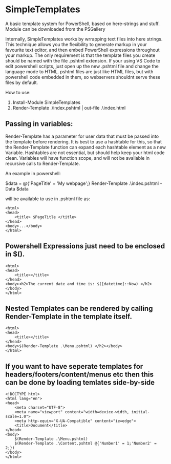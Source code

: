 # SimpleTemplates
A basic template system for PowerShell, based on here-strings and stuff. Module can be downloaded from the PSGallery 

Internally, SimpleTemplates works by wrrapping text files into here strings. This technique allows you the flexibility to generate markup in your favourite text editor, and then embed PowerShell expressions throughout your markup. The only requirement is that the template files you create should be named with the file .pshtml extension. If your using VS Code to edit powershell scripts, just open up the new .pshtml file and change the language mode to HTML. pshtml files are just like HTML files, but with powershell code embedded in them, so webservers shouldnt serve these files by default.

How to use:
1. Install-Module SimpleTemplates
2. Render-Template .\index.pshtml | out-file .\index.html

## Passing in variables:
Render-Template has a parameter for user data that must be passed into the template before rendering. It is best to use a hashtable for this, so that the Render-Template function can expand each hashtable element as a new Variable. Hashtables are not essential, but should help keep your html code clean. Variables will have function scope, and will not be available in recursive calls to Render-Template.

An example in powershell:

$data = @{'PageTitle' = 'My webpage';}
Render-Template .\index.pshtml -Data $data

will be available to use in .pshtml file as:

    <html>
    <head>
        <title> $PageTitle </title>
    </head>
    <body>...</body>
    </html>
     
## Powershell Expressions just need to be enclosed in $(). 

    <html>
    <head>
        <title></title>
    </head>
    <body><h2>The current date and time is: $([datetime]::Now) </h2></body>
    </html>
    

## Nested Templates can be rendered by calling Render-Template in the template itself.

    <html>
    <head>
        <title></title>
    </head>
    <body>$(Render-Template .\Menu.pshtml) </h2></body>
    </html>

## If you want to have seperate templates for headers/footers/content/menus etc then this can be done by loading temlates side-by-side

    <!DOCTYPE html>
    <html lang="en">
    <head>
        <meta charset="UTF-8">
        <meta name="viewport" content="width=device-width, initial-scale=1.0">
        <meta http-equiv="X-UA-Compatible" content="ie=edge">
        <title>Document</title>
    </head>
    <body>
        $(Render-Template .\Menu.pshtml)
        $(Render-Template .\Content.pshtml @{'Number1' = 1;'Number2' = 2;})    
    </body>
    </html>
